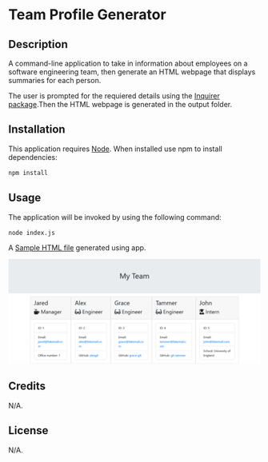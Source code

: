 # Team Profile Generator

## Description

A command-line application to take in information about employees on a software engineering team, then generate an HTML webpage that displays summaries for each person.

The user is prompted for the requiered details using the [Inquirer package](https://www.npmjs.com/package/inquirer).Then the HTML webpage is generated in the output folder.

## Installation

This application requires [Node](https://nodejs.org/en/).
When installed use npm to install dependencies:
```bash
npm install
```

## Usage

The application will be invoked by using the following command:

```bash
node index.js
```

A [Sample HTML file](./output/team.html) generated using app.

![Screen Shot](./assets/screenshot.png)

## Credits

N/A.

## License

N/A.
